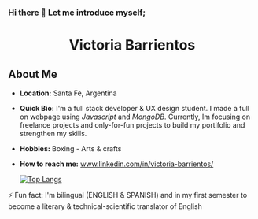 ### Hi there 👋 Let me introduce myself;

<h1 align="center">Victoria Barrientos</h1>

## About Me
- **Location:** Santa Fe, Argentina
- **Quick Bio:** I'm a full stack developer & UX design student. I made a full on webpage using *Javascript* and *MongoDB*. Currently, Im focusing on freelance projects and only-for-fun projects to build my portifolio and strengthen my skills. 
- **Hobbies:** Boxing - Arts & crafts
- **How to reach me:** www.linkedin.com/in/victoria-barrientos/


	[![Top Langs](https://github-readme-stats.vercel.app/api/top-langs/?username=Victoria-Barrientos&layout=compact&align=center)](https://github.com\Victoria-Barrientos/github-readme-stats)



⚡ Fun fact: I'm bilingual (ENGLISH & SPANISH) and in my first semester to become a literary & technical-scientific translator of English
<!--
**Victoria-Barrientos/Victoria-Barrientos** is a ✨ _special_ ✨ repository because its `README.md` (this file) appears on your GitHub profile.

Here are some ideas to get you started:

- 🔭 I’m currently working on ...
- 🌱 I’m currently learning ...
- 👯 I’m looking to collaborate on ...
- 🤔 I’m looking for help with ...
- 💬 Ask me about ...
- 📫 How to reach me: ...
- 😄 Pronouns: ...
- ⚡ Fun fact: ...
-->
